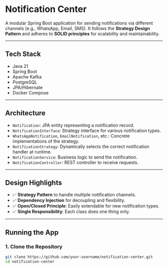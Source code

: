 # Notification Center

A modular Spring Boot application for sending notifications via different channels (e.g., WhatsApp, Email, SMS). 
It follows the **Strategy Design Pattern** and adheres to **SOLID principles** for scalability and maintainability.

---

## Tech Stack

- Java 21
- Spring Boot
- Apache Kafka
- PostgreSQL
- JPA/Hibernate
- Docker Compose

---

##  Architecture

- `Notification`: JPA entity representing a notification record.
- `NotificationInterface`: Strategy interface for various notification types.
- `WhatsAppNotification`, `EmailNotification`, etc.: Concrete implementations of the strategy.
- `NotificationStrategy`: Dynamically selects the correct notification handler at runtime.
- `NotificationService`: Business logic to send the notification.
- `NotificationController`: REST controller to receive requests.

---

## Design Highlights

- ✅ **Strategy Pattern** to handle multiple notification channels.
- ✅ **Dependency Injection** for decoupling and flexibility.
- ✅ **Open/Closed Principle**: Easily extendable for new notification types.
- ✅ **Single Responsibility**: Each class does one thing only.

---

## Running the App

### 1. Clone the Repository
```bash
git clone https://github.com/your-username/notification-center.git
cd notification-center

